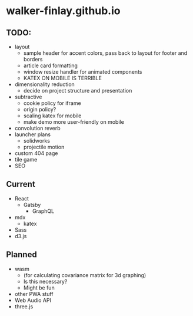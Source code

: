 # walker-finlay.github.io
## TODO: 
- layout
    - sample header for accent colors, pass back to layout for footer and borders
    - article card formatting
    - window resize handler for animated components
    - KATEX ON MOBILE IS TERRIBLE
- dimensionality reduction
    - decide on project structure and presentation
- subtractive
    - cookie policy for iframe
    - origin policy?
    - scaling katex for mobile
    - make demo more user-friendly on mobile
- convolution reverb
- launcher plans
    - solidworks
    - projectile motion
- custom 404 page
- tile game
- SEO


## Current
- React
    - Gatsby
        - GraphQL
- mdx
    - katex
- Sass
- d3.js

## Planned
- wasm 
    - (for calculating covariance matrix for 3d graphing)
    - Is this necessary?
    - Might be fun
- other PWA stuff
- Web Audio API
- three.js
